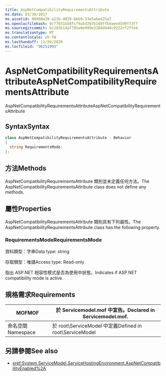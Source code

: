 ```yaml
---
title: AspNetCompatibilityRequirementsAttribute
ms.date: 03/30/2017
ms.assetid: 00908a39-a21b-4029-bbb9-33e5a6ed25a7
ms.openlocfilehash: 9cf7031b58fcf9a5d29761d9ffbdaee45d9ff3ff
ms.sourcegitcommit: bc293b14af795e0e999e3304dd40c0222cf2ffe4
ms.translationtype: MT
ms.contentlocale: zh-TW
ms.lasthandoff: 11/26/2020
ms.locfileid: "96251993"
---
```

# <a name="aspnetcompatibilityrequirementsattribute"></a><span data-ttu-id="22ff0-102">AspNetCompatibilityRequirementsAttribute</span><span class="sxs-lookup"><span data-stu-id="22ff0-102">AspNetCompatibilityRequirementsAttribute</span></span>

<span data-ttu-id="22ff0-103">AspNetCompatibilityRequirementsAttribute</span><span class="sxs-lookup"><span data-stu-id="22ff0-103">AspNetCompatibilityRequirementsAttribute</span></span>  
  
## <a name="syntax"></a><span data-ttu-id="22ff0-104">Syntax</span><span class="sxs-lookup"><span data-stu-id="22ff0-104">Syntax</span></span>  
  
```csharp
class AspNetCompatibilityRequirementsAttribute : Behavior  
{  
  string RequirementsMode;  
};  
```  
  
## <a name="methods"></a><span data-ttu-id="22ff0-105">方法</span><span class="sxs-lookup"><span data-stu-id="22ff0-105">Methods</span></span>  

 <span data-ttu-id="22ff0-106">AspNetCompatibilityRequirementsAttribute 類別並未定義任何方法。</span><span class="sxs-lookup"><span data-stu-id="22ff0-106">The AspNetCompatibilityRequirementsAttribute class does not define any methods.</span></span>  
  
## <a name="properties"></a><span data-ttu-id="22ff0-107">屬性</span><span class="sxs-lookup"><span data-stu-id="22ff0-107">Properties</span></span>  

 <span data-ttu-id="22ff0-108">AspNetCompatibilityRequirementsAttribute 類別具有下列屬性。</span><span class="sxs-lookup"><span data-stu-id="22ff0-108">The AspNetCompatibilityRequirementsAttribute class has the following property.</span></span>  
  
### <a name="requirementsmode"></a><span data-ttu-id="22ff0-109">RequirementsMode</span><span class="sxs-lookup"><span data-stu-id="22ff0-109">RequirementsMode</span></span>  

 <span data-ttu-id="22ff0-110">資料類型：字串</span><span class="sxs-lookup"><span data-stu-id="22ff0-110">Data type: string</span></span>  
  
 <span data-ttu-id="22ff0-111">存取類型：唯讀</span><span class="sxs-lookup"><span data-stu-id="22ff0-111">Access type: Read-only</span></span>  
  
 <span data-ttu-id="22ff0-112">指出 ASP.NET 相容性模式是否為使用中狀態。</span><span class="sxs-lookup"><span data-stu-id="22ff0-112">Indicates if ASP.NET compatibility mode is active.</span></span>  
  
## <a name="requirements"></a><span data-ttu-id="22ff0-113">規格需求</span><span class="sxs-lookup"><span data-stu-id="22ff0-113">Requirements</span></span>  
  
|<span data-ttu-id="22ff0-114">MOF</span><span class="sxs-lookup"><span data-stu-id="22ff0-114">MOF</span></span>|<span data-ttu-id="22ff0-115">於 Servicemodel.mof 中宣告。</span><span class="sxs-lookup"><span data-stu-id="22ff0-115">Declared in Servicemodel.mof.</span></span>|  
|---------|-----------------------------------|  
|<span data-ttu-id="22ff0-116">命名空間</span><span class="sxs-lookup"><span data-stu-id="22ff0-116">Namespace</span></span>|<span data-ttu-id="22ff0-117">於 root\ServiceModel 中定義</span><span class="sxs-lookup"><span data-stu-id="22ff0-117">Defined in root\ServiceModel</span></span>|  
  
## <a name="see-also"></a><span data-ttu-id="22ff0-118">另請參閱</span><span class="sxs-lookup"><span data-stu-id="22ff0-118">See also</span></span>

- <xref:System.ServiceModel.ServiceHostingEnvironment.AspNetCompatibilityEnabled%2A>
